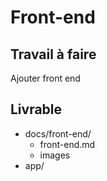 # Front-end

## Travail à faire

Ajouter front end 

## Livrable
- docs/front-end/
  - front-end.md
  - images
- app/


